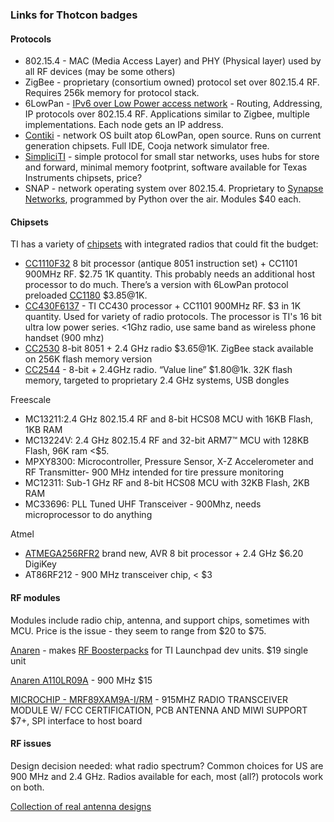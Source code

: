 ### Links for Thotcon badges
#### Protocols
* 802.15.4 - MAC (Media Access Layer) and PHY (Physical layer) used by all RF devices (may be some others)
* ZigBee - proprietary (consortium owned) protocol set over 802.15.4 RF. Requires 256k memory for protocol stack. 
* 6LowPan - [IPv6 over Low Power access network](http://www.ecnmag.com/articles/2009/02/6lowpan-goes-where-zigbee-cant) - Routing, Addressing, IP protocols over 802.15.4 RF. Applications similar to Zigbee, multiple implementations. Each node gets an IP address.
* [Contiki](http://www.contiki-os.org/) - network OS built atop 6LowPan, open source. Runs on current generation chipsets. Full IDE, Cooja network simulator free. 
* [SimpliciTI](http://www.ti.com/tool/simpliciti) - simple protocol for small star networks, uses hubs for store and forward, minimal memory footprint, software available for Texas Instruments chipsets, price?
* SNAP - network operating system over 802.15.4. Proprietary to [Synapse Networks](http://www.synapse-wireless.com/snap-components/rf-engine), programmed by Python over the air. Modules $40 each.

#### Chipsets
TI has a variety of [chipsets](http://focus.ti.com/wireless/docs/wirelessproduct.tsp?familyId=2003&sectionId=646&tabId=2736) with integrated radios that could fit the budget:

*  [CC1110F32](http://www.ti.com/product/cc1110f32) 8 bit processor (antique 8051 instruction set) + CC1101 900MHz RF. $2.75 1K quantity. This probably needs an additional host processor to do much. There’s a version with 6LowPan protocol preloaded [CC1180](http://www.ti.com/product/cc1180) $3.85@1K.
*  [CC430F6137](http://www.ti.com/docs/prod/folders/print/cc430f6137.html) -  TI CC430 processor + CC1101 900MHz RF. $3 in 1K quantity. Used for variety of radio protocols. The processor is TI's 16 bit ultra low power series. <1Ghz radio, use same band as wireless phone handset (900 mhz)
* [CC2530](http://www.ti.com/product/cc2530) 8-bit 8051 + 2.4 GHz radio $3.65@1K. ZigBee stack available on 256K flash memory version
* [CC2544](http://www.ti.com/product/cc2544) - 8-bit + 2.4GHz radio. “Value line” $1.80@1k. 32K flash memory, targeted to proprietary 2.4 GHz systems, USB dongles

Freescale

* MC13211:2.4 GHz 802.15.4 RF and 8-bit HCS08 MCU with 16KB Flash, 1KB RAM
*  MC13224V: 2.4 GHz 802.15.4 RF and 32-bit ARM7™ MCU with 128KB Flash, 96K ram <$5.
* MPXY8300: Microcontroller, Pressure Sensor, X-Z Accelerometer and RF Transmitter- 900 MHz intended for tire pressure monitoring
* MC12311: Sub-1 GHz RF and 8-bit HCS08 MCU with 32KB Flash, 2KB RAM
* MC33696: PLL Tuned UHF Transceiver - 900Mhz, needs microprocessor to do anything

Atmel

* [ATMEGA256RFR2](http://www.atmel.com/devices/ATMEGA256RFR2.aspx) brand new, AVR 8 bit processor + 2.4 GHz $6.20 DigiKey
* AT86RF212 - 900 MHz transceiver chip, < $3

#### RF modules
Modules include radio chip, antenna, and support chips, sometimes with MCU. Price is the issue - they seem to range from $20 to $75.

[Anaren](http://www.anaren.com/air-wiki-zigbee/index.php/Main_Page) - makes [RF Boosterpacks](https://estore.ti.com/430BOOST-CC110L-CC110L-RF-Module-BoosterPack-P2734.aspx) for TI Launchpad dev units. $19 single unit

[Anaren A110LR09A](http://www.anaren.com/sites/default/files/Part-Datasheets/A110LR09A.pdf) - 900 MHz $15

[MICROCHIP - MRF89XAM9A-I/RM](http://www.newark.com/microchip/mrf89xam9a-i-rm/915mhz-radio-transceiver-module/dp/76R6669?in_merch=Popular%20RF%20Modules&in_merch=Popular%20Products&MER=PPSO_N_C_RFModules_None) - 915MHZ RADIO TRANSCEIVER MODULE W/ FCC CERTIFICATION, PCB ANTENNA AND MIWI SUPPORT $7+, SPI interface to host board






#### RF issues
Design decision needed: what radio spectrum? Common choices for US are 900 MHz and 2.4 GHz. Radios available for each, most (all?) protocols work on both.

[Collection of real antenna designs](http://www.qsl.net/va3iul/Antenna/Printed_and_Microstrip_Antennas/Design_Ideas_for_Printed_and_Microstrip_Antennas.htm)


